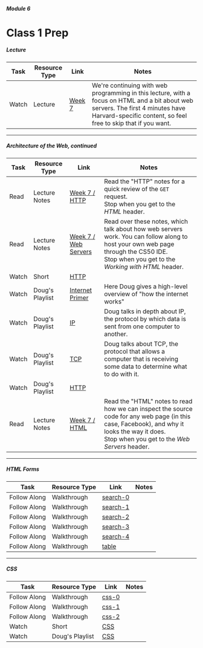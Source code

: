 ##### Module 6

# Class 1 Prep

##### Lecture 
Task | Resource Type | Link | Notes
-----|------|------|------
Watch | Lecture | <a href="https://www.youtube.com/watch?v=GUtPQIDSwrA" target="_blank">Week 7</a> | We're continuing with web programming in this lecture, with a focus on HTML and a bit about web servers. The first 4 minutes have Harvard-specific content, so feel free to skip that if you want. 

***

##### Architecture of the Web, continued
Task | Resource Type | Link | Notes
-----|------|------|------
Read | Lecture Notes | <a href="http://cdn.cs50.net/2015/fall/lectures/7/m/notes7m/notes7m.html#http" target="_blank">Week 7 / HTTP</a> | Read the "HTTP" notes for a quick review of the `GET` request.<br>Stop when you get to the *HTML* header.
Read | Lecture Notes | <a href="http://cdn.cs50.net/2015/fall/lectures/7/m/notes7m/notes7m.html#web_servers" target="_blank">Week 7 / Web Servers</a> | Read over these notes, which talk about how web servers work. You can follow along to host your own web page through the CS50 IDE.<br>Stop when you get to the *Working with HTML* header.
Watch | Short | <a href="https://www.youtube.com/watch?v=dM5V1epAbSs&list=PLhQjrBD2T380dhmG9KMjsOQogweyjEeVQ&index=22" target="_blank">HTTP</a>
Watch | Doug's Playlist | <a href="https://www.youtube.com/watch?v=oS_NAORY2Jw&list=PLhQjrBD2T382PCsb1fFV7aSujdErpyr6M&index=1" target="_blank">Internet Primer</a> | Here Doug gives a high-level overview of "how the internet works"
Watch | Doug's Playlist | <a href="https://www.youtube.com/watch?v=m-xgBan9V0U&index=2&list=PLhQjrBD2T382PCsb1fFV7aSujdErpyr6M" target="_blank">IP</a> | Doug talks in depth about IP, the protocol by which data is sent from one computer to another.
Watch | Doug's Playlist | <a href="https://www.youtube.com/watch?v=uXa08E2gIa8&index=3&list=PLhQjrBD2T382PCsb1fFV7aSujdErpyr6M" target="_blank">TCP</a> | Doug talks about TCP, the protocol that allows a computer that is receiving some data to determine what to do with it.
Watch | Doug's Playlist | <a href="https://www.youtube.com/watch?v=iy6xhPB12V8&index=4&list=PLhQjrBD2T382PCsb1fFV7aSujdErpyr6M" target="_blank">HTTP</a> 
Read | Lecture Notes | <a href="http://cdn.cs50.net/2015/fall/lectures/7/m/notes7m/notes7m.html#html" target="_blank">Week 7 / HTML</a> | Read the "HTML" notes to read how we can inspect the source code for any web page (in this case, Facebook), and why it looks the way it does.<br>Stop when you get to the *Web Servers* header.

***

##### HTML Forms
Task | Resource Type | Link | Notes
-----|------|------|------
Follow Along | Walkthrough | <a href="https://www.youtube.com/watch?v=RQ2_TIXBo00&list=PLhQjrBD2T381f7IlC090UL9JN-PJfGoLd&index=14" target="_blank">search-0</a>
Follow Along | Walkthrough | <a href="https://www.youtube.com/watch?v=14jiSM4CMtY&index=15&list=PLhQjrBD2T381f7IlC090UL9JN-PJfGoLd" target="_blank">search-1</a>
Follow Along | Walkthrough | <a href="https://www.youtube.com/watch?v=uqsKEAAvpTA&list=PLhQjrBD2T381f7IlC090UL9JN-PJfGoLd&index=16" target="_blank">search-2</a>
Follow Along | Walkthrough | <a href="https://www.youtube.com/watch?v=P7oACLRGnEg&index=17&list=PLhQjrBD2T381f7IlC090UL9JN-PJfGoLd" target="_blank">search-3</a>
Follow Along | Walkthrough | <a href="https://www.youtube.com/watch?v=AI2nKW7_pck&list=PLhQjrBD2T381f7IlC090UL9JN-PJfGoLd&index=18" target="_blank">search-4</a>
Follow Along | Walkthrough | <a href="https://www.youtube.com/watch?v=DQLbgo7Rzpg&index=19&list=PLhQjrBD2T381f7IlC090UL9JN-PJfGoLd" target="_blank">table</a>

***

##### CSS
Task | Resource Type | Link | Notes
-----|------|------|------
Follow Along | Walkthrough | <a href="https://www.youtube.com/watch?v=TKZlfZDF8Y4&index=1&list=PLhQjrBD2T381f7IlC090UL9JN-PJfGoLd" target="_blank">css-0</a>
Follow Along | Walkthrough | <a href="https://www.youtube.com/watch?v=VwCSw2ts388&list=PLhQjrBD2T381f7IlC090UL9JN-PJfGoLd&index=2" target="_blank">css-1</a>
Follow Along | Walkthrough | <a href="https://www.youtube.com/watch?v=-7wiXVMh4XY&index=3&list=PLhQjrBD2T381f7IlC090UL9JN-PJfGoLd" target="_blank">css-2</a>
Watch | Short | <a href="https://www.youtube.com/watch?v=kg0ZOmUREwc&list=PLhQjrBD2T380dhmG9KMjsOQogweyjEeVQ&index=15" target="_blank">CSS</a> | 
Watch | Doug's Playlist | <a href="https://www.youtube.com/watch?v=RNhQyOd29gk&index=5&list=PLhQjrBD2T382PCsb1fFV7aSujdErpyr6M" target="_blank">CSS</a>
